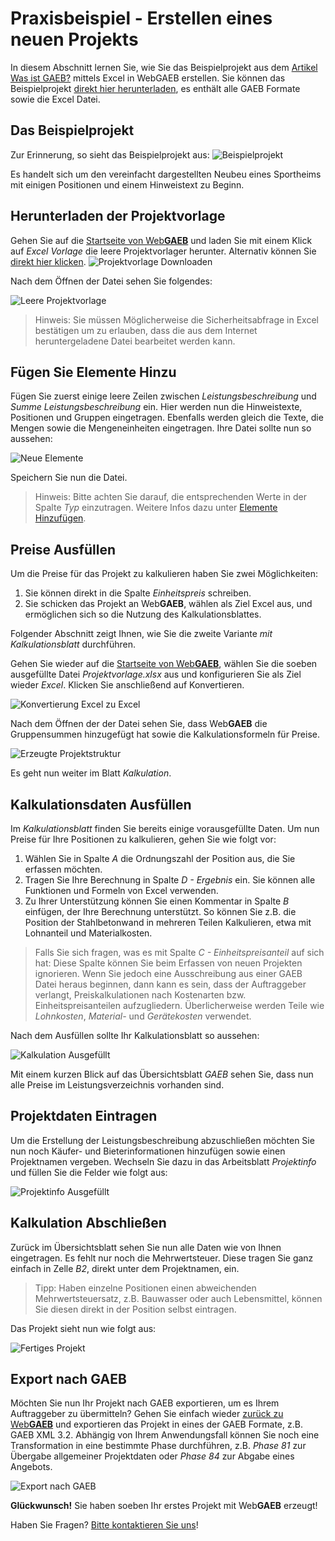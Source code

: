 # Praxisbeispiel - Erstellen eines neuen Projekts

In diesem Abschnitt lernen Sie, wie Sie das Beispielprojekt aus dem [Artikel Was ist GAEB?](https://www.dangl-it.de/artikel/was-ist-gaeb/) mittels Excel in WebGAEB erstellen. Sie können das Beispielprojekt [direkt hier herunterladen](https://www.dangl-it.de/media/1031/gaeb-bundle-de.zip), es enthält alle GAEB Formate sowie die Excel Datei.

## Das Beispielprojekt

Zur Erinnerung, so sieht das Beispielprojekt aus:
![Beispielprojekt](images/lv_de_min.png)

Es handelt sich um den vereinfacht dargestellten Neubeu eines Sportheims mit einigen Positionen und einem Hinweistext zu Beginn.

## Herunterladen der Projektvorlage

Gehen Sie auf die [Startseite von Web**GAEB**](https://www.web-gaeb.de) und laden Sie mit einem Klick auf _Excel Vorlage_ die leere Projektvorlager herunter. Alternativ können Sie [direkt hier klicken](https://www.web-gaeb.de/GaebConversion/GetSampleExcelProject).
![Projektvorlage Downloaden](images/01_Projektvorlage_Herunterladen.png)

Nach dem Öffnen der Datei sehen Sie folgendes:

![Leere Projektvorlage](images/02_Leere_Projektvorlage.png)

> Hinweis: Sie müssen Möglicherweise die Sicherheitsabfrage in Excel bestätigen um zu erlauben, dass die aus dem Internet heruntergeladene Datei bearbeitet werden kann.

## Fügen Sie Elemente Hinzu

Fügen Sie zuerst einige leere Zeilen zwischen _Leistungsbeschreibung_ und _Summe Leistungsbeschreibung_ ein. Hier werden nun die Hinweistexte, Positionen und Gruppen eingetragen. Ebenfalls werden gleich die Texte, die Mengen sowie die Mengeneinheiten eingetragen. Ihre Datei sollte nun so aussehen:

![Neue Elemente](images/03_Neue_Elemente.png)

Speichern Sie nun die Datei.

> Hinweis: Bitte achten Sie darauf, die entsprechenden Werte in der Spalte _Typ_ einzutragen. Weitere Infos dazu unter [Elemente Hinzufügen](./elemente_hinzufuegen.md).

## Preise Ausfüllen

Um die Preise für das Projekt zu kalkulieren haben Sie zwei Möglichkeiten:
1. Sie können direkt in die Spalte _Einheitspreis_ schreiben.
2. Sie schicken das Projekt an Web**GAEB**, wählen als Ziel Excel aus, und ermöglichen sich so die Nutzung des Kalkulationsblattes.

Folgender Abschnitt zeigt Ihnen, wie Sie die zweite Variante _mit Kalkulationsblatt_ durchführen.

Gehen Sie wieder auf die [Startseite von Web**GAEB**](https://www.web-gaeb.de), wählen Sie die soeben ausgefüllte Datei _Projektvorlage.xlsx_ aus und konfigurieren Sie als Ziel wieder _Excel_. Klicken Sie anschließend auf Konvertieren.

![Konvertierung Excel zu Excel](images/04_Konvertierung_Excel_zu_Excel.png)

Nach dem Öffnen der der Datei sehen Sie, dass Web**GAEB** die Gruppensummen hinzugefügt hat sowie die Kalkulationsformeln für Preise.

![Erzeugte Projektstruktur](images/05_Erstellte_Projektstruktur.png)

Es geht nun weiter im Blatt _Kalkulation_.

## Kalkulationsdaten Ausfüllen

Im _Kalkulationsblatt_ finden Sie bereits einige vorausgefüllte Daten. Um nun Preise für Ihre Positionen zu kalkulieren, gehen Sie wie folgt vor:
1. Wählen Sie in Spalte _A_ die Ordnungszahl der Position aus, die Sie erfassen möchten.
2. Tragen Sie Ihre Berechnung in Spalte _D - Ergebnis_ ein. Sie können alle Funktionen und Formeln von Excel verwenden.
2. Zu Ihrer Unterstützung können Sie einen Kommentar in Spalte _B_ einfügen, der Ihre Berechnung unterstützt. So können Sie z.B. die Position der Stahlbetonwand in mehreren Teilen Kalkulieren, etwa mit Lohnanteil und Materialkosten.

> Falls Sie sich fragen, was es mit Spalte _C - Einheitspreisanteil_ auf sich hat: Diese Spalte können Sie beim Erfassen von neuen Projekten ignorieren. Wenn Sie jedoch eine Ausschreibung aus einer GAEB Datei heraus beginnen, dann kann es sein, dass der Auftraggeber verlangt, Preiskalkulationen nach Kostenarten bzw. Einheitspreisanteilen aufzugliedern. Überlicherweise werden Teile wie _Lohnkosten_, _Material-_ und _Gerätekosten_ verwendet.

Nach dem Ausfüllen sollte Ihr Kalkulationsblatt so aussehen:

![Kalkulation Ausgefüllt](images/06_Kalkulation.png)

Mit einem kurzen Blick auf das Übersichtsblatt _GAEB_ sehen Sie, dass nun alle Preise im Leistungsverzeichnis vorhanden sind.

## Projektdaten Eintragen

Um die Erstellung der Leistungsbeschreibung abzuschließen möchten Sie nun noch Käufer- und Bieterinformationen hinzufügen sowie einen Projektnamen vergeben. Wechseln Sie dazu in das Arbeitsblatt _Projektinfo_ und füllen Sie die Felder wie folgt aus:

![Projektinfo Ausgefüllt](images/07_Projektinfo.png)

## Kalkulation Abschließen

Zurück im Übersichtsblatt sehen Sie nun alle Daten wie von Ihnen eingetragen. Es fehlt nur noch die Mehrwertsteuer.
Diese tragen Sie ganz einfach in Zelle _B2_, direkt unter dem Projektnamen, ein.

> Tipp: Haben einzelne Positionen einen abweichenden Mehrwertsteuersatz, z.B. Bauwasser oder auch Lebensmittel, können Sie diesen direkt in der Position selbst eintragen.

Das Projekt sieht nun wie folgt aus:

![Fertiges Projekt](images/08_Projekt_Fertig.png)

## Export nach GAEB

Möchten Sie nun Ihr Projekt nach GAEB exportieren, um es Ihrem Auftraggeber zu übermitteln? Gehen Sie einfach wieder [zurück zu Web**GAEB**](https://www.web-gaeb.de) und exportieren das Projekt in eines der GAEB Formate, z.B. GAEB XML 3.2. Abhängig von Ihrem Anwendungsfall können Sie noch eine Transformation in eine bestimmte Phase durchführen, z.B. _Phase 81_ zur Übergabe allgemeiner Projektdaten oder _Phase 84_ zur Abgabe eines Angebots.

![Export nach GAEB](images/09_Export_Nach_GAEB.png)

**Glückwunsch!** Sie haben soeben Ihr erstes Projekt mit Web**GAEB** erzeugt!

Haben Sie Fragen? [Bitte kontaktieren Sie uns](https://www.dangl-it.de/kontakt/?message=Ich+möchte+mehr+über+WebGAEB+erfahren.+Bitte+kontaktieren+Sie+mich.)!
